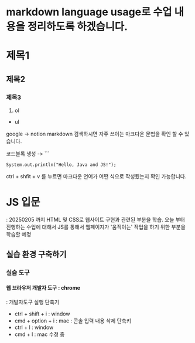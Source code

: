 # markdown language usage로 수업 내용을 정리하도록 하겠습니다.

# 제목1
## 제목2
### 제목3

1.  ol
- ul

google -> notion markdown 검색하시면 자주 쓰이는 마크다운 문법을 확인 할 수 있습니다.

코드블록 생성 -> ```
```
System.out.println("Hello, Java and JS!");
```

ctrl + shfit + v 를 누르면 마크다운 언어가 어떤 식으로 작성됬는지 확인 가능합니다.

# JS 입문
  : 20250205 까지 HTML 및 CSS로 웹사이트 구현과 관련된 부분을 학습. 
  오늘 부터 진행하는 수업에 대해서 JS를 통해서 웹페이지가 '움직이는' 작업을 하기 위한 부분을 학습할 예정

## 실습 환경 구축하기
### 실습 도구
#### 웹 브라우저 개발자 도구 : chrome
: 개발자도구 실행 단축기
- ctrl + shift + i : window
- cmd + option + i : mac
: 콘솔 입력 내용 삭제 단축키
- ctrl + l : window
- cmd + l : mac
수정 중 